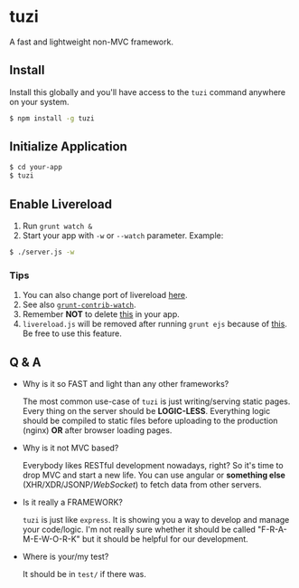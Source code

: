 tuzi
====

A fast and lightweight non-MVC framework.

## Install

Install this globally and you'll have access to the `tuzi` command anywhere on your system.

```sh
$ npm install -g tuzi
```

## Initialize Application

```sh
$ cd your-app
$ tuzi
```

## Enable Livereload

1. Run `grunt watch &`
2. Start your app with `-w` or `--watch` parameter. Example:
```sh
$ ./server.js -w
```

### Tips

1. You can also change port of livereload [here](./Gruntfile.js#L10).
2. See also [`grunt-contrib-watch`](https://github.com/gruntjs/grunt-contrib-watch#optionslivereload).
3. Remember **NOT** to delete [this](./public/partial/scripts.html#L3) in your app.
4. `livereload.js` will be removed after running `grunt ejs` because of [this](./Gruntfile.js#L39).
   Be free to use this feature.


## Q & A

 * Why is it so FAST and light than any other frameworks?

   The most common use-case of `tuzi` is just writing/serving static
   pages. Every thing on the server should be **LOGIC-LESS**. 
   Everything logic should be compiled to static files before uploading
   to the production (nginx) **OR** after browser loading pages.

 * Why is it not MVC based?

   Everybody likes RESTful development nowadays, right? So it's time to
   drop MVC and start a new life. You can use angular or **something else**
   (XHR/XDR/JSONP/*WebSocket*) to fetch data from other servers.

 * Is it really a FRAMEWORK?

   `tuzi` is just like `express`. It is showing you a way to develop and
   manage your code/logic. I'm not really sure whether it should be called
   "F-R-A-M-E-W-O-R-K" but it should be helpful for our development.
 
 * Where is your/my test?

   It should be in `test/` if there was.
